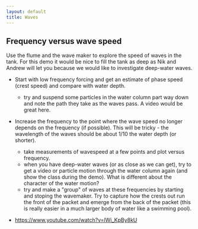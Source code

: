 ```yaml
---
layout: default
title: Waves
---
```


## Frequency versus wave speed

Use the flume and the wave maker to explore the speed of waves in the tank. For this demo it would be nice to fill the tank as deep as Nik and Andrew will let you because we would like to investigate deep-water waves.
  - Start with low frequency forcing and get an estimate of phase speed (crest speed) and compare with water depth.
      - try and suspend some particles in the water column part way down and note the path they take as the waves pass. A video would be great here.
  - Increase the frequency to the point where the wave speed no longer depends on the frequency (if possible).  This will be tricky - the wavelength of the waves should be about 1/10 the water depth (or shorter).   
      - take measurements of wavespeed at a few points and plot versus frequency.
      - when you have deep-water waves (or as close as we can get), try to get a video or particle motion through the water column again (and show the class during the demo).  What is different about the character of the water motion?  
      - try and make a "group" of waves at these frequencies by starting and stoping the wavemaker.  Try to capture how the crests out run the front of the packet and emerge from the back of the packet (this is really easier in a much larger body of water like a swimming pool).


  - https://www.youtube.com/watch?v=lWi_KpBy8kU
